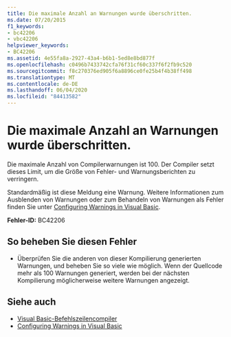 ```yaml
---
title: Die maximale Anzahl an Warnungen wurde überschritten.
ms.date: 07/20/2015
f1_keywords:
- bc42206
- vbc42206
helpviewer_keywords:
- BC42206
ms.assetid: 4e55fa8a-2927-43a4-b6b1-5ed8e8bd877f
ms.openlocfilehash: c0496b7433742cfa76f31cf60c337f6f2fb9c520
ms.sourcegitcommit: f8c270376ed905f6a8896ce0fe25b4f4b38ff498
ms.translationtype: MT
ms.contentlocale: de-DE
ms.lasthandoff: 06/04/2020
ms.locfileid: "84413582"
---
```

# <a name="maximum-number-of-warnings-has-been-exceeded"></a>Die maximale Anzahl an Warnungen wurde überschritten.
Die maximale Anzahl von Compilerwarnungen ist 100. Der Compiler setzt dieses Limit, um die Größe von Fehler- und Warnungsberichten zu verringern.  
  
 Standardmäßig ist diese Meldung eine Warnung. Weitere Informationen zum Ausblenden von Warnungen oder zum Behandeln von Warnungen als Fehler finden Sie unter [Configuring Warnings in Visual Basic](/visualstudio/ide/configuring-warnings-in-visual-basic).  
  
 **Fehler-ID:** BC42206  
  
## <a name="to-correct-this-error"></a>So beheben Sie diesen Fehler  
  
- Überprüfen Sie die anderen von dieser Kompilierung generierten Warnungen, und beheben Sie so viele wie möglich. Wenn der Quellcode mehr als 100 Warnungen generiert, werden bei der nächsten Kompilierung möglicherweise weitere Warnungen angezeigt.  
  
## <a name="see-also"></a>Siehe auch

- [Visual Basic-Befehlszeilencompiler](../reference/command-line-compiler/index.md)
- [Configuring Warnings in Visual Basic](/visualstudio/ide/configuring-warnings-in-visual-basic)
